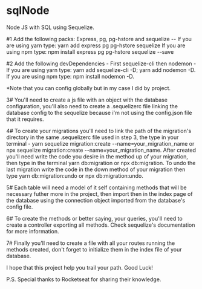 # sqlNode
Node JS with SQL using Sequelize.

#1 Add the following packs: Express, pg, pg-hstore and sequelize -- If you are using yarn type: yarn add express pg pg-hstore sequelize
                                                            If you are using npm type: npm install express pg pg-hstore sequelize --save

#2 Add the following devDependencies - First sequelize-cli then nodemon - If you are using yarn type: yarn add sequelize-cli -D; yarn add nodemon -D.                                                                  If you are using npm type: npm install nodemon -D.

*Note that you can config globally but in my case I did by project.

3# You'll need to create a js file with an object with the database configuration, you'll also need to create a .sequelizerc file linking the database config to the sequelize because i'm not using the config.json file that it requires. 

4# To create your migrations you'll need to link the path of the migration's directory in the same .sequelizerc file used in step 3, the type in your terminal - yarn sequelize migration:create --name=your_migration_name or npx sequelize migration:create --name=your_migration_name. After created you'll need write the code you desire in the method up of your migration, then type in the terminal yarn db:migration or npx db:migration. To undo the last migration write the code in the down method of your migration then type yarn db:migration:undo or npx db:migration:undo.

5# Each table will need a model of it self containing methods that will be necessary futher more in the project, then import then in the index page of the database using the connection object imported from the database's config file. 

6# To create the methods or better saying, your queries, you'll need to create a controller exporting all methods. Check sequelize's documentation for more information. 

7# Finally you'll need to create a file with all your routes running the methods created, don't forget to initialize them in the index file of your database. 


I hope that this project help you trail your path. Good Luck!

P.S. Special thanks to Rocketseat for sharing their knowledge. 
